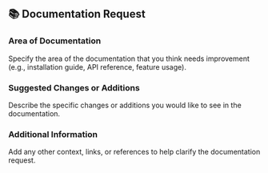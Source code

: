 <!-- .gitlab/issue_templates/Documentation_Request.md -->

## 📚 Documentation Request

### Area of Documentation
Specify the area of the documentation that you think needs improvement (e.g., installation guide, API reference, feature usage).

### Suggested Changes or Additions
Describe the specific changes or additions you would like to see in the documentation.

### Additional Information
Add any other context, links, or references to help clarify the documentation request.

